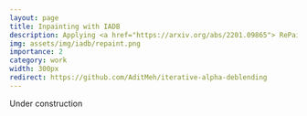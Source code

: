 ```yaml
---
layout: page
title: Inpainting with IADB
description: Applying <a href="https://arxiv.org/abs/2201.09865"> RePaint </a> to  <a href="https://arxiv.org/abs/2305.03486"> Iterative Alpha Deblending </a>
img: assets/img/iadb/repaint.png
importance: 2
category: work
width: 300px
redirect: https://github.com/AditMeh/iterative-alpha-deblending
---
```


Under construction
